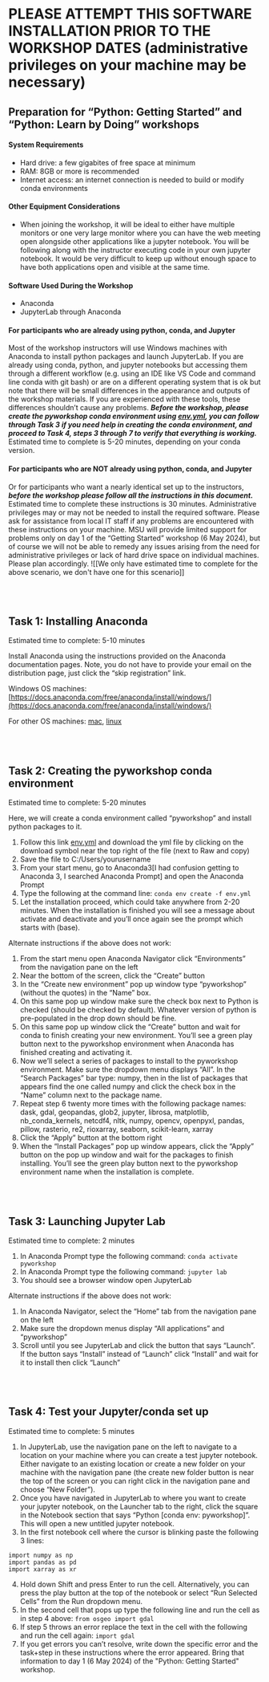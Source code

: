 # PLEASE ATTEMPT THIS SOFTWARE INSTALLATION PRIOR TO THE WORKSHOP DATES (administrative privileges on your machine may be necessary)

## Preparation for “Python: Getting Started” and “Python: Learn by Doing” workshops

#### System Requirements
-	Hard drive: a few gigabites of free space at minimum 
-	RAM: 8GB or more is recommended
-	Internet access: an internet connection is needed to build or modify conda environments

#### Other Equipment Considerations
-	When joining the workshop, it will be ideal to either have multiple monitors or one very large monitor where you can have the web meeting open alongside other applications like a jupyter notebook. You will be following along with the instructor executing code in your own jupyter notebook. It would be very difficult to keep up without enough space to have both applications open and visible at the same time.

#### Software Used During the Workshop
-	Anaconda 
-	JupyterLab through Anaconda

#### For participants who are already using python, conda, and Jupyter

Most of the workshop instructors will use Windows machines with Anaconda to install python packages and launch JupyterLab. If you are already using conda, python, and jupyter notebooks but accessing them through a different workflow (e.g. using an IDE like VS Code and command line conda with git bash) or are on a different operating system that is ok but note that there will be small differences in the appearance and outputs of the workshop materials. If you are experienced with these tools, these differences shouldn’t cause any problems. ***Before the workshop, please create the pyworkshop conda environment using [env.yml](https://github.com/kerriegeil/MSU_py_training/blob/main/conda_env/env.yml), you can follow through Task 3 if you need help in creating the conda environment, and proceed to Task 4, steps 3 through 7 to verify that everything is working.*** Estimated time to complete is 5-20 minutes, depending on your conda version.

#### For participants who are NOT already using python, conda, and Jupyter

Or for participants who want a nearly identical set up to the instructors, ***before the workshop please follow all the instructions in this document.*** Estimated time to complete these instructions is 30 minutes. Administrative privileges may or may not be needed to install the required software. Please ask for assistance from local IT staff if any problems are encountered with these instructions on your machine. MSU will provide limited support for problems only on day 1 of the “Getting Started” workshop (6 May 2024), but of course we will not be able to remedy any issues arising from the need for administrative privileges or lack of hard drive space on individual machines. Please plan accordingly. ![[We only have estimated time to complete for the above scenario, we don't have one for this scenario]]

<br>
<br>

## Task 1: Installing Anaconda

Estimated time to complete: 5-10 minutes

Install Anaconda using the instructions provided on the Anaconda documentation pages. Note, you do not have to provide your email on the distribution page, just click the “skip registration” link.

Windows OS machines: [https://docs.anaconda.com/free/anaconda/install/windows/](https://docs.anaconda.com/free/anaconda/install/windows/) 

For other OS machines: [mac](https://docs.anaconda.com/free/anaconda/install/mac-os/), [linux](https://docs.anaconda.com/free/anaconda/install/linux/) 

<br>
<br>

## Task 2: Creating the pyworkshop conda environment

Estimated time to complete: 5-20 minutes

Here, we will create a conda environment called “pyworkshop” and install python packages to it.

1.	Follow this link [env.yml](https://github.com/kerriegeil/MSU_py_training/blob/main/conda_env/env.yml) and download the yml file by clicking on the download symbol near the top right of the file (next to Raw and copy)
2.	Save the file to C:/Users/yourusername
3.	From your start menu, go to Anaconda3[I had confusion getting to Anaconda 3, I searched Anaconda Prompt] and open the Anaconda Prompt
4.	Type the following at the command line: ```conda env create -f env.yml```
5.	Let the installation proceed, which could take anywhere from 2-20 minutes. When the installation is finished you will see a message about activate and deactivate and you’ll once again see the prompt which starts with (base).

Alternate instructions if the above does not work:
1.	From the start menu open Anaconda Navigator click “Environments” from the navigation pane on the left
2.	Near the bottom of the screen, click the “Create” button
3.	In the “Create new environment” pop up window type “pyworkshop” (without the quotes) in the “Name” box. 
4.	On this same pop up window make sure the check box next to Python is checked (should be checked by default). Whatever version of python is pre-populated in the drop down should be fine.
5.	On this same pop up window click the “Create” button and wait for conda to finish creating your new environment. You’ll see a green play button next to the pyworkshop environment when Anaconda has finished creating and activating it.
6.	Now we’ll select a series of packages to install to the pyworkshop environment. Make sure the dropdown menu displays “All”. In the “Search Packages” bar type: numpy, then in the list of packages that appears find the one called numpy and click the check box in the “Name” column next to the package name.
7.	Repeat step 6 twenty more times with the following package names: dask, gdal, geopandas, glob2, jupyter, librosa, matplotlib, nb_conda_kernels, netcdf4, nltk, numpy, opencv, openpyxl, pandas, pillow, rasterio, re2, rioxarray, seaborn, scikit-learn, xarray
8.	Click the “Apply” button at the bottom right
9.	When the “Install Packages” pop up window appears, click the “Apply” button on the pop up window and wait for the packages to finish installing. You’ll see the green play button next to the pyworkshop environment name when the installation is complete. 
<br>
<br>

## Task 3: Launching Jupyter Lab

Estimated time to complete: 2 minutes

1.	In Anaconda Prompt type the following command: ```conda activate pyworkshop```
2.	In Anaconda Prompt type the following command: ```jupyter lab```
3.	You should see a browser window open JupyterLab

Alternate instructions if the above does not work:
1.	In Anaconda Navigator, select the “Home” tab from the navigation pane on the left
2.	Make sure the dropdown menus display “All applications” and “pyworkshop”
3.	Scroll until you see JupyterLab and click the button that says “Launch”. If the button says “Install” instead of “Launch” click “Install” and wait for it to install then click “Launch”
<br>
<br>

## Task 4: Test your Jupyter/conda set up

Estimated time to complete: 5 minutes

1.	In JupyterLab, use the navigation pane on the left to navigate to a location on your machine where you can create a test jupyter notebook. Either navigate to an existing location or create a new folder on your machine with the navigation pane (the create new folder button is near the top of the screen or you can right click in the navigation pane and choose “New Folder”).
2.	Once you have navigated in JupyterLab to where you want to create your jupyter notebook, on the Launcher tab to the right, click the square in the Notebook section that says “Python [conda env: pyworkshop]”. This will open a new untitled jupyter notebook. 
3.	In the first notebook cell where the cursor is blinking paste the following 3 lines:
```
import numpy as np
import pandas as pd
import xarray as xr
```
4.	Hold down Shift and press Enter to run the cell. Alternatively, you can press the play button at the top of the notebook or select “Run Selected Cells” from the Run dropdown menu.
5.	In the second cell that pops up type the following line and run the cell as in step 4 above: ```from osgeo import gdal```
6.	If step 5 throws an error replace the text in the cell with the following and run the cell again: ```import gdal```
7.	If you get errors you can’t resolve, write down the specific error and the task+step in these instructions where the error appeared. Bring that information to day 1 (6 May 2024) of the "Python: Getting Started" workshop.

